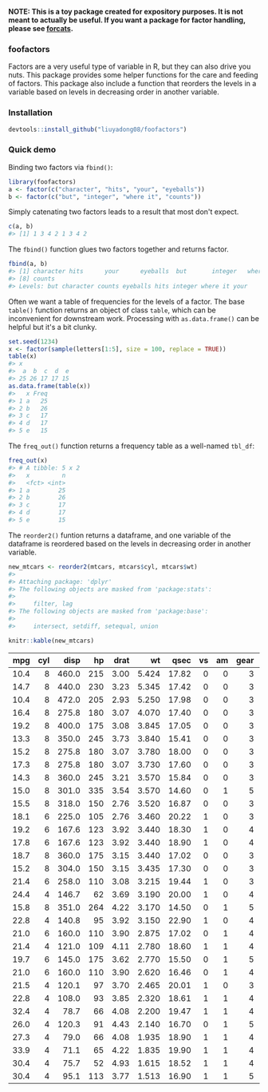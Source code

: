 <!-- README.md is generated from README.Rmd. Please edit that file -->
**NOTE: This is a toy package created for expository purposes. It is not meant to actually be useful. If you want a package for factor handling, please see [forcats](https://cran.r-project.org/package=forcats).**

### foofactors

Factors are a very useful type of variable in R, but they can also drive you nuts. This package provides some helper functions for the care and feeding of factors. This package also include a function that reorders the levels in a variable based on levels in decreasing order in another variable.

### Installation

``` r
devtools::install_github("liuyadong08/foofactors")
```

### Quick demo

Binding two factors via `fbind()`:

``` r
library(foofactors)
a <- factor(c("character", "hits", "your", "eyeballs"))
b <- factor(c("but", "integer", "where it", "counts"))
```

Simply catenating two factors leads to a result that most don't expect.

``` r
c(a, b)
#> [1] 1 3 4 2 1 3 4 2
```

The `fbind()` function glues two factors together and returns factor.

``` r
fbind(a, b)
#> [1] character hits      your      eyeballs  but       integer   where it 
#> [8] counts   
#> Levels: but character counts eyeballs hits integer where it your
```

Often we want a table of frequencies for the levels of a factor. The base `table()` function returns an object of class `table`, which can be inconvenient for downstream work. Processing with `as.data.frame()` can be helpful but it's a bit clunky.

``` r
set.seed(1234)
x <- factor(sample(letters[1:5], size = 100, replace = TRUE))
table(x)
#> x
#>  a  b  c  d  e 
#> 25 26 17 17 15
as.data.frame(table(x))
#>   x Freq
#> 1 a   25
#> 2 b   26
#> 3 c   17
#> 4 d   17
#> 5 e   15
```

The `freq_out()` function returns a frequency table as a well-named `tbl_df`:

``` r
freq_out(x)
#> # A tibble: 5 x 2
#>   x         n
#>   <fct> <int>
#> 1 a        25
#> 2 b        26
#> 3 c        17
#> 4 d        17
#> 5 e        15
```

The `reorder2()` funtion returns a dataframe, and one variable of the dataframe is reordered based on the levels in decreasing order in another variable.

``` r
new_mtcars <- reorder2(mtcars, mtcars$cyl, mtcars$wt)
#> 
#> Attaching package: 'dplyr'
#> The following objects are masked from 'package:stats':
#> 
#>     filter, lag
#> The following objects are masked from 'package:base':
#> 
#>     intersect, setdiff, setequal, union
```

``` r
knitr::kable(new_mtcars)
```

|   mpg|  cyl|   disp|   hp|  drat|     wt|   qsec|   vs|   am|  gear|  carb|
|-----:|----:|------:|----:|-----:|------:|------:|----:|----:|-----:|-----:|
|  10.4|    8|  460.0|  215|  3.00|  5.424|  17.82|    0|    0|     3|     4|
|  14.7|    8|  440.0|  230|  3.23|  5.345|  17.42|    0|    0|     3|     4|
|  10.4|    8|  472.0|  205|  2.93|  5.250|  17.98|    0|    0|     3|     4|
|  16.4|    8|  275.8|  180|  3.07|  4.070|  17.40|    0|    0|     3|     3|
|  19.2|    8|  400.0|  175|  3.08|  3.845|  17.05|    0|    0|     3|     2|
|  13.3|    8|  350.0|  245|  3.73|  3.840|  15.41|    0|    0|     3|     4|
|  15.2|    8|  275.8|  180|  3.07|  3.780|  18.00|    0|    0|     3|     3|
|  17.3|    8|  275.8|  180|  3.07|  3.730|  17.60|    0|    0|     3|     3|
|  14.3|    8|  360.0|  245|  3.21|  3.570|  15.84|    0|    0|     3|     4|
|  15.0|    8|  301.0|  335|  3.54|  3.570|  14.60|    0|    1|     5|     8|
|  15.5|    8|  318.0|  150|  2.76|  3.520|  16.87|    0|    0|     3|     2|
|  18.1|    6|  225.0|  105|  2.76|  3.460|  20.22|    1|    0|     3|     1|
|  19.2|    6|  167.6|  123|  3.92|  3.440|  18.30|    1|    0|     4|     4|
|  17.8|    6|  167.6|  123|  3.92|  3.440|  18.90|    1|    0|     4|     4|
|  18.7|    8|  360.0|  175|  3.15|  3.440|  17.02|    0|    0|     3|     2|
|  15.2|    8|  304.0|  150|  3.15|  3.435|  17.30|    0|    0|     3|     2|
|  21.4|    6|  258.0|  110|  3.08|  3.215|  19.44|    1|    0|     3|     1|
|  24.4|    4|  146.7|   62|  3.69|  3.190|  20.00|    1|    0|     4|     2|
|  15.8|    8|  351.0|  264|  4.22|  3.170|  14.50|    0|    1|     5|     4|
|  22.8|    4|  140.8|   95|  3.92|  3.150|  22.90|    1|    0|     4|     2|
|  21.0|    6|  160.0|  110|  3.90|  2.875|  17.02|    0|    1|     4|     4|
|  21.4|    4|  121.0|  109|  4.11|  2.780|  18.60|    1|    1|     4|     2|
|  19.7|    6|  145.0|  175|  3.62|  2.770|  15.50|    0|    1|     5|     6|
|  21.0|    6|  160.0|  110|  3.90|  2.620|  16.46|    0|    1|     4|     4|
|  21.5|    4|  120.1|   97|  3.70|  2.465|  20.01|    1|    0|     3|     1|
|  22.8|    4|  108.0|   93|  3.85|  2.320|  18.61|    1|    1|     4|     1|
|  32.4|    4|   78.7|   66|  4.08|  2.200|  19.47|    1|    1|     4|     1|
|  26.0|    4|  120.3|   91|  4.43|  2.140|  16.70|    0|    1|     5|     2|
|  27.3|    4|   79.0|   66|  4.08|  1.935|  18.90|    1|    1|     4|     1|
|  33.9|    4|   71.1|   65|  4.22|  1.835|  19.90|    1|    1|     4|     1|
|  30.4|    4|   75.7|   52|  4.93|  1.615|  18.52|    1|    1|     4|     2|
|  30.4|    4|   95.1|  113|  3.77|  1.513|  16.90|    1|    1|     5|     2|
